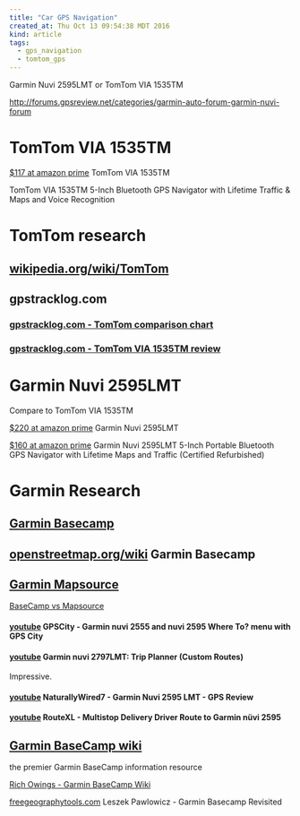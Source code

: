 ```yaml
---
title: "Car GPS Navigation"
created_at: Thu Oct 13 09:54:38 MDT 2016
kind: article
tags:
  - gps_navigation
  - tomtom_gps
---
```


Garmin Nuvi 2595LMT 
or
TomTom VIA 1535TM

http://forums.gpsreview.net/categories/garmin-auto-forum-garmin-nuvi-forum

# TomTom VIA 1535TM

<a href="https://www.amazon.com/TomTom-Bluetooth-Navigator-Lifetime-Recognition/dp/B004MYFTFQ" target="_blank">$117 at amazon prime</a> TomTom VIA 1535TM

TomTom VIA 1535TM 5-Inch Bluetooth GPS Navigator with Lifetime Traffic & Maps and Voice Recognition 

# TomTom research

## <a href="https://en.wikipedia.org/wiki/TomTom" target="_blank">wikipedia.org/wiki/TomTom</a>

## gpstracklog.com

### <a href="http://gpstracklog.com/compare/tomtom-comparison-chart" target="_blank">gpstracklog.com - TomTom comparison chart</a>

### <a href="http://gpstracklog.com/2011/06/tomtom-via-1535tm-review.html" target="_blank">gpstracklog.com - TomTom VIA 1535TM review</a>

# Garmin Nuvi 2595LMT 

Compare to TomTom VIA 1535TM

<a href="https://www.amazon.com/gp/product/B005DIBHA6" target="_blank">$220 at amazon prime</a> Garmin Nuvi 2595LMT 

<a href="https://www.amazon.com/Garmin-Bluetooth-Navigator-Certified-Refurbished/dp/B00TQYC75M" target="_blank">$160 at amazon prime</a>
Garmin Nuvi 2595LMT 5-Inch Portable Bluetooth GPS Navigator with Lifetime Maps and Traffic (Certified Refurbished) 

# Garmin Research


## <a href="http://www.garmin.com/en-US/shop/downloads/basecamp" target="_blank">Garmin Basecamp</a>


## <a href="http://wiki.openstreetmap.org/wiki/BaseCamp" target="_blank">openstreetmap.org/wiki</a> Garmin Basecamp


## <a href="http://www.garmin.com/us/maps/mapsource" target="_blank">Garmin Mapsource</a>

<a href="http://forums.gpsreview.net/discussion/25253/basecamp-vs-mapsource" target="_blank">BaseCamp vs Mapsource</a>


#### <a href="https://www.youtube.com/watch?v=uS0I645o-4E&list=PLC2974B091CBF02EE" target="_blank">youtube</a> GPSCity - Garmin nuvi 2555 and nuvi 2595 Where To? menu with GPS City


#### <a href="https://www.youtube.com/watch?v=B3hmkuXwkVM" target="_blank">youtube</a> Garmin nuvi 2797LMT: Trip Planner (Custom Routes) 

Impressive.

#### <a href="https://www.youtube.com/watch?v=WMNy4yW89JM" target="_blank">youtube</a> NaturallyWired7 - Garmin Nuvi 2595 LMT - GPS Review


#### <a href="https://www.youtube.com/watch?v=aChzjbeWjMc" target="_blank">youtube</a> RouteXL - Multistop Delivery Driver Route to Garmin nüvi 2595


## <a href="http://garminbasecamp.wikispaces.com/" target="_blank">Garmin BaseCamp wiki</a>

the premier Garmin BaseCamp information resource

<a href="http://gpstracklog.com/2013/01/garmin-basecamp-wiki.html" target="_blank">Rich Owings - Garmin BaseCamp Wiki</a>

<a href="http://freegeographytools.com/2010/garmin-basecamp-revisited" target="_blank">freegeographytools.com</a>
Leszek Pawlowicz - Garmin Basecamp Revisited

<!--
html boilerplate
<a href="" target="_blank"></a>
<a name=""></a>
<img src="" width="400px">
<ul>
  <li></li>
</ul>
<pre>
</pre>
<pre><code>
</code></pre>
<math xmlns='http://www.w3.org/1998/Math/MathML' display='block'>
</math>
-->
